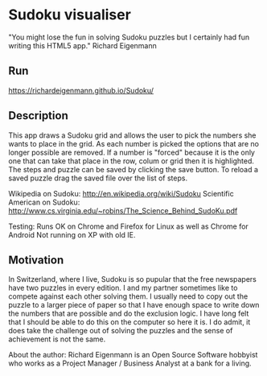# Sudoku visualiser

"You might lose the fun in solving Sudoku puzzles 
but I certainly had fun writing this HTML5 app." Richard Eigenmann

## Run

https://richardeigenmann.github.io/Sudoku/

## Description

This app draws a Sudoku grid and allows the user to pick the numbers 
she wants to place in the grid. As each number is picked the options 
that are no longer possible are removed. If a number is "forced" because it
is the only one that can take that place in the row, colum or grid then 
it is highlighted. 
The steps and puzzle can be saved by clicking the save button. To reload
a saved puzzle drag the saved file over the list of steps.


Wikipedia on Sudoku: http://en.wikipedia.org/wiki/Sudoku 
Scientific American on Sudoku: http://www.cs.virginia.edu/~robins/The_Science_Behind_SudoKu.pdf

Testing: Runs OK on Chrome and Firefox for Linux as well as Chrome for Android
Not running on XP with old IE.

## Motivation
In Switzerland, where I live, Sudoku is so pupular that the
free newspapers have two puzzles in every edition. I and my partner sometimes
like to compete against each other solving them. I usually need to copy 
out the puzzle to a larger piece of paper so that I have enough space to 
write down the numbers that are possible and do the exclusion logic. I have
long felt that I should be able to do this on the computer so here it is. I do 
admit, it does take the challenge out of solving the puzzles and the sense of
achievement is not the same. 

About the author: Richard Eigenmann is an Open Source Software hobbyist who works
as a Project Manager / Business Analyst at a bank for a living.


